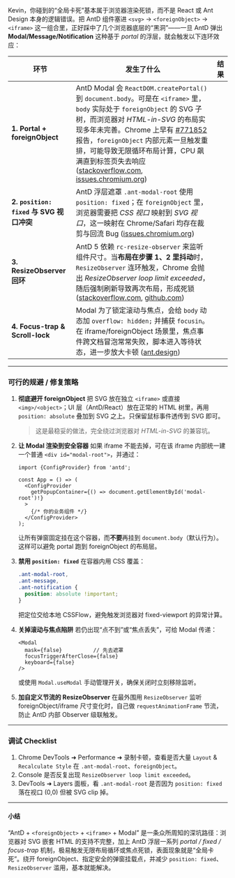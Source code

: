 Kevin，你碰到的“全局卡死”基本属于浏览器渲染死锁，而不是 React 或 Ant Design 本身的逻辑错误。把 AntD 组件塞进 `<svg>` → `<foreignObject>` → `<iframe>` 这一组合里，正好踩中了几个浏览器底层的“黑洞”——一旦 AntD 弹出 **Modal/Message/Notification** 这种基于 *portal* 的浮层，就会触发以下连环效应：

| 环节                                  | 发生了什么                                                                                                                                                                                                                                                                                                                                          | 结果 |
| ----------------------------------- | ---------------------------------------------------------------------------------------------------------------------------------------------------------------------------------------------------------------------------------------------------------------------------------------------------------------------------------------------- | -- |
| **1. Portal + foreignObject**       | AntD Modal 会 `ReactDOM.createPortal()` 到 `document.body`。可是在 `<iframe>` 里，`body` 实际处于 `foreignObject` 的 SVG 子树，而浏览器对 *HTML-in-SVG* 的布局实现多年未完善。Chrome 上早有 [#771852](https://bugs.chromium.org/p/chromium/issues/detail?id=771852) 报告，`foreignObject` 内部元素一旦触发重排，可能导致无限循环布局计算，CPU 飙满直到标签页失去响应 ([stackoverflow.com][1], [issues.chromium.org][2]) |    |
| **2. `position: fixed` 与 SVG 视口冲突** | AntD 浮层遮罩 `.ant-modal-root` 使用 `position: fixed`；在 `foreignObject` 里，浏览器需要把 *CSS 视口* 映射到 *SVG 视口*，这一映射在 Chrome/Safari 均存在裁剪与回流 Bug ([issues.chromium.org][2])                                                                                                                                                                                  |    |
| **3. ResizeObserver 回环**            | AntD 5 依赖 `rc-resize-observer` 来监听组件尺寸。当**布局在步骤 1、2 里抖动**时，`ResizeObserver` 连环触发，Chrome 会抛出 *ResizeObserver loop limit exceeded*，随后强制刷新导致再次布局，形成死锁 ([stackoverflow.com][3], [github.com][4])                                                                                                                                                   |    |
| **4. Focus-trap & Scroll-lock**     | Modal 为了锁定滚动与焦点，会给 `body` 动态加 `overflow: hidden;` 并捕获 `focusin`。在 iframe/foreignObject 场景里，焦点事件跨文档冒泡常常失败，脚本进入等待状态，进一步放大卡顿 ([ant.design][5])                                                                                                                                                                                                    |    |

---

### 可行的规避 / 修复策略

1. **彻底避开 foreignObject**
   把 SVG 放在独立 `<iframe>` 或直接 `<img>/<object>`；UI 层（AntD/React）放在正常的 HTML 树里，再用 `position: absolute` 叠加到 SVG 之上。只保留鼠标事件透传到 SVG 即可。

   > 这是最稳妥的做法，完全绕过浏览器对 *HTML-in-SVG* 的兼容坑。

2. **让 Modal 渲染到安全容器**
   如果 iframe 不能去掉，可在该 iframe 内部统一建一个普通 `<div id="modal-root">`，并通过：

   ```tsx
   import {ConfigProvider} from 'antd';

   const App = () => (
     <ConfigProvider
       getPopupContainer={() => document.getElementById('modal-root')!}
     >
       {/* 你的业务组件 */}
     </ConfigProvider>
   );
   ```

   让所有弹窗固定挂在这个容器，而**不要**再挂到 `document.body`（默认行为）。这样可以避免 portal 跑到 foreignObject 的布局层。

3. **禁用 `position: fixed`**
   在容器内用 CSS 覆盖：

   ```css
   .ant-modal-root,
   .ant-message,
   .ant-notification {
     position: absolute !important;
   }
   ```

   把定位交给本地 CSSFlow，避免触发浏览器对 fixed-viewport 的异常计算。

4. **关掉滚动与焦点陷阱**
   若仍出现“点不到”或“焦点丢失”，可给 Modal 传递：

   ```tsx
   <Modal
     mask={false}          // 先去遮罩
     focusTriggerAfterClose={false}
     keyboard={false}
   />
   ```

   或使用 `Modal.useModal` 手动管理开关，确保关闭时立刻移除监听。

5. **加自定义节流的 ResizeObserver**
   在最外围用 `ResizeObserver` 监听 foreignObject/iframe 尺寸变化时，自己做 `requestAnimationFrame` 节流，防止 AntD 内部 Observer 级联触发。

---

### 调试 Checklist

1. Chrome DevTools ➜ Performance ➜ 录制卡顿，查看是否大量 `Layout` & `Recalculate Style` 在 `.ant-modal-root`、`foreignObject`。
2. Console 是否反复出现 `ResizeObserver loop limit exceeded`。
3. DevTools ➜ Layers 面板，看 `.ant-modal-root` 是否因为 `position: fixed` 落在视口 (0,0) 但被 SVG clip 掉。

---

#### 小结

“AntD + `<foreignObject>` + `<iframe>` + Modal” 是一条众所周知的深坑路径：浏览器对 SVG 嵌套 HTML 的支持不完整，加上 AntD 浮层一系列 *portal / fixed / focus-trap* 机制，极易触发无限布局循环或焦点死锁，表面现象就是“全局卡死”。绕开 foreignObject、指定安全的弹窗挂载点，并减少 `position: fixed`、`ResizeObserver` 滥用，基本就能解决。

[1]: https://stackoverflow.com/questions/46561099/div-inside-svg-foreignobject-loses-its-position-and-not-visible-in-latest-chrome?utm_source=chatgpt.com "Div inside SVG foreignObject loses its position and not visible in ..."
[2]: https://issues.chromium.org/41203405?utm_source=chatgpt.com "fixed inside of foreignObject has strange scroll and clip behavior ..."
[3]: https://stackoverflow.com/questions/76187282/how-to-fix-resizeobserver-loop-completed-with-undelivered-notifications?utm_source=chatgpt.com "How to fix \"ResizeObserver loop completed with undelivered ..."
[4]: https://github.com/floating-ui/floating-ui/issues/1740?utm_source=chatgpt.com "ResizeObserver loop limit exceeded · Issue #1740 · floating-ui ..."
[5]: https://ant.design/components/modal/?utm_source=chatgpt.com "Modal - Ant Design"
